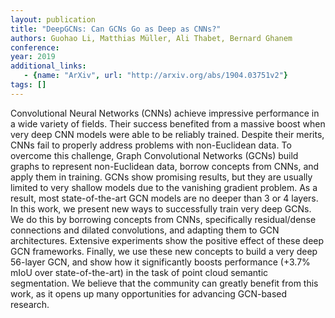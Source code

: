 ```yaml
---
layout: publication
title: "DeepGCNs: Can GCNs Go as Deep as CNNs?"
authors: Guohao Li, Matthias Müller, Ali Thabet, Bernard Ghanem
conference: 
year: 2019
additional_links: 
   - {name: "ArXiv", url: "http://arxiv.org/abs/1904.03751v2"}
tags: []
---
```

Convolutional Neural Networks (CNNs) achieve impressive performance in a wide
variety of fields. Their success benefited from a massive boost when very deep
CNN models were able to be reliably trained. Despite their merits, CNNs fail to
properly address problems with non-Euclidean data. To overcome this challenge,
Graph Convolutional Networks (GCNs) build graphs to represent non-Euclidean
data, borrow concepts from CNNs, and apply them in training. GCNs show
promising results, but they are usually limited to very shallow models due to
the vanishing gradient problem. As a result, most state-of-the-art GCN models
are no deeper than 3 or 4 layers. In this work, we present new ways to
successfully train very deep GCNs. We do this by borrowing concepts from CNNs,
specifically residual/dense connections and dilated convolutions, and adapting
them to GCN architectures. Extensive experiments show the positive effect of
these deep GCN frameworks. Finally, we use these new concepts to build a very
deep 56-layer GCN, and show how it significantly boosts performance (+3.7% mIoU
over state-of-the-art) in the task of point cloud semantic segmentation. We
believe that the community can greatly benefit from this work, as it opens up
many opportunities for advancing GCN-based research.
